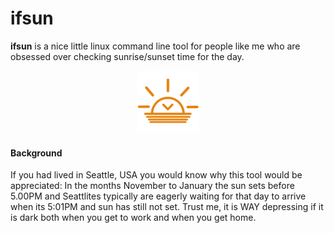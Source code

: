 # ifsun
**ifsun** is a nice little linux command line tool for people like me who are obsessed over checking sunrise/sunset time for the day. 

<p align="center">
  <img src="https://github.com/sudharssun/ifsun/blob/master/sunset-2.jpg" width="100" height="100">
</p>

#### Background
If you had lived in Seattle, USA you would know why this tool would be appreciated: In the months November to January the sun sets before 5.00PM and Seattlites typically are eagerly waiting for that day to arrive when its 5:01PM and sun has still not set. Trust me, it is WAY depressing if it is dark both when you get to work and when you get home.
